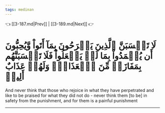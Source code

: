 ```yaml
---
tags: medinan
---
```


👈 [[3-187.md|Prev]] | [[3-189.md|Next]] 👉

# لَا تَحۡسَبَنَّ ٱلَّذِينَ يَفۡرَحُونَ بِمَآ أَتَواْ وَّيُحِبُّونَ أَن يُحۡمَدُواْ بِمَا لَمۡ يَفۡعَلُواْ فَلَا تَحۡسَبَنَّهُم بِمَفَازَةٖ مِّنَ ٱلۡعَذَابِۖ وَلَهُمۡ عَذَابٌ أَلِيمٞ

And never think that those who rejoice in what they have perpetrated and like to be praised for what they did not do - never think them [to be] in safety from the punishment, and for them is a painful punishment

---

